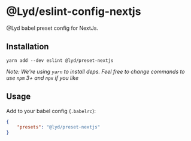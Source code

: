 # @Lyd/eslint-config-nextjs

@Lyd babel preset config for NextJs.

## Installation

```
yarn add --dev eslint @lyd/preset-nextjs
```

*Note: We're using `yarn` to install deps. Feel free to change commands to use `npm` 3+ and `npx` if you like*

## Usage

Add to your babel config (`.babelrc`):

```json
{
    "presets": "@lyd/preset-nextjs"
}
```
